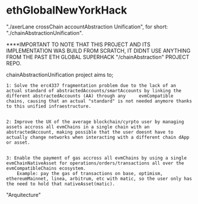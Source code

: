 # ethGlobalNewYorkHack
"./axerLane crossChain accountAbstraction Unification", for short: "./chainAbstractionUnification".

****IMPORTANT TO NOTE THAT THIS PROJECT AND ITS IMPLEMENTATION WAS BUILD FROM SCRATCH, IT DIDNT USE ANYTHING FROM THE PAST ETH GLOBAL SUPERHACK "/chainAbstraction" PROJECT REPO.

chainAbstractionUnification project aims to; 
    
    
    1: Solve the erc4337 fragmentation problem due to the lack of an actual standard of abstractedAccounts/smartAccounts by linking the different abstractedAccounts (AA) through any     evmCompatible chains, causing that an actual "standard" is not needed anymore thanks to this unified infraestructure.
    
    
    2: Improve the UX of the average blockchain/cyrpto user by managing assets accross all evmChains in a single chain with an abstractedAccount, making possible that the user doesnt have to actually change networks when interacting with a different chain dApp or asset.
    
    
    3: Enable the payment of gas accross all evmChains by using a single evmChainNativeAsset for operations/orders/transactions all over the evmCompatibleChains ecosystem.
        Example: pay the gas of transactions on base, optimism, ethereumMainnet, linea, arbitrum, etc with matic, so the user only has the need to hold that nativeAsset(matic).


"Arquitecture"

